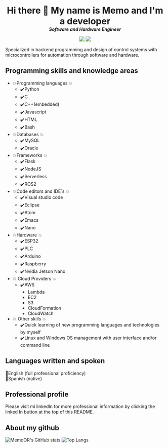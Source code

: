 <p align="center">
  <h1 align="center" style="margin: 0 auto 0 auto;">Hi there 👋 My name is Memo and I'm a developer</h1>
  <h5 align="center" style="margin: 0 auto 0 auto;">Software and Hardware Engineer</h5>
</p>

<p align="center">
  <img src= "https://img.shields.io/github/followers/MemoOR?label=Follow&style=social">
  <a href= "www.linkedin.com/in/guillermo-or"><img src= "https://img.shields.io/badge/-GuillermoOR-black?style=flat-square&logo=Linkedin&logoColor=white&link=www.linkedin.com/in/guillermo-or"></a>
</p>

Specialized in backend programming and design of control systems with microcontrollers for automation through software and hardware.

## Programming skills and knowledge areas
* :boom:Programming languages :boom:
  *	:heavy_check_mark:Python
  *	:heavy_check_mark:C
  *	:heavy_check_mark:C++(embedded)
  *	:heavy_check_mark:Javascript
  *	:heavy_check_mark:HTML
  *	:heavy_check_mark:Bash
* :boom:Databases :boom:
  * :heavy_check_mark:MySQL
  * :heavy_check_mark:Oracle
* :boom:Frameworks :boom:
  * :heavy_check_mark:Flask
  * :heavy_check_mark:NodeJS
  * :heavy_check_mark:Serverless
  * :heavy_check_mark:ROS2
* :boom:Code editors and IDE´s :boom:
  * :heavy_check_mark:Visual studio code
  * :heavy_check_mark:Eclipse
  * :heavy_check_mark:Atom
  * :heavy_check_mark:Emacs
  * :heavy_check_mark:Nano
* :boom:Hardware :boom:
  * :heavy_check_mark:ESP32
  * :heavy_check_mark:PLC
  * :heavy_check_mark:Arduino
  * :heavy_check_mark:Raspberry
  * :heavy_check_mark:Nvidia Jetson Nano
* :boom: Cloud Providers :boom:
  *	:heavy_check_mark:AWS
    *	Lambda
    *	EC2
    *	S3
    *	CloudFormation
    *	CloudWatch
* :boom: Other skills :boom:
  *	:heavy_check_mark:Quick learning of new programming languages and technologies by myself
  *	:heavy_check_mark:Linux and Windows OS management with user interface and/or command line

## Languages written and spoken
:clap:English (full professional proficiency)
<br>
:clap:Spanish (native)

## Professional profile
Please visit mi linkedIn for more professional information by clicking the linked In button at the top of this README.

## About my github
![MemoOR's GitHub stats](https://github-readme-stats.vercel.app/api?username=MemoOR&show_icons=true&theme=city_lights&hide_border=true)
![Top Langs](https://github-readme-stats.vercel.app/api/top-langs/?username=MemoOR&layout=compact&theme=gotham&hide_border=true)

